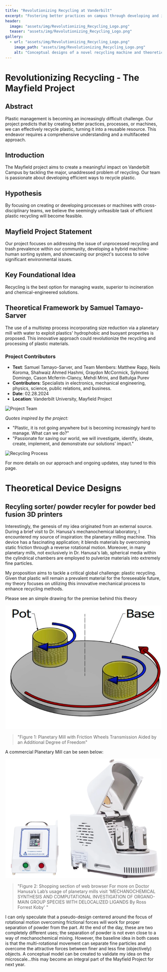```yaml
---
title: "Revolutionizing Recycling at Vanderbilt"
excerpt: "Fostering better practices on campus through developing and implementing novel recycling machines and practices."
header:
  image: "assets/img/Revolutionizing_Recycling_Logo.png"
  teaser: "assets/img/Revolutionizing_Recycling_Logo.png"
gallery:
  - url: "assets/img/Revolutionizing_Recycling_Logo.png"
    image_path: "assets/img/Revolutionizing_Recycling_Logo.png"
    alt: "Conceptual designs of a novel recycling machine and theoretical better recycling practices for Vanderbilt campus"
---
```


# Revolutionizing Recycling - The Mayfield Project

## Abstract

Plastic management is becoming an increasingly difficult challenge. Our project predicts that by creating better practices, processes, or machines, we can effectively recycle plastic, turning it into a reusable resource. This endeavor requires a comprehensive understanding and a multifaceted approach.


## Introduction

The Mayfield project aims to create a meaningful impact on Vanderbilt Campus by tackling the major, unaddressed problem of recycling. Our team is passionate about developing efficient ways to recycle plastic.

## Hypothesis

By focusing on creating or developing processes or machines with cross-disciplinary teams, we believe the seemingly unfeasible task of efficient plastic recycling will become feasible.

## Mayfield Project Statement

Our project focuses on addressing the issue of unprocessed recycling and trash prevalence within our community, developing a hybrid machine-human sorting system, and showcasing our project's success to solve significant environmental issues.

## Key Foundational Idea

Recycling is the best option for managing waste, superior to incineration and chemical-engineered solutions.

## Theoretical Framework by Samuel Tamayo-Sarver

The use of a multistep process incorporating size reduction via a planetary mill with water to exploit plastics' hydrophobic and buoyant properties is proposed. This innovative approach could revolutionize the recycling and processing of plastic materials.

### Project Contributors

- **Text**: Samuel Tamayo-Sarver, and Team Members: Matthew Rapp, Neils Koroma, Shahwaiz Ahmed Hashmi, Graydon McCormick, Sylmond Domingo, Cason Mcferrin-Clancy, Mehdi Mrini, and Battulga Purev
- **Contributors**: Specialists in electronics, mechanical engineering, physics, science, public relations, and business.
- **Date**: 02.28.2024
- **Location**: Vanderbilt University, Mayfield Project

![Project Team](/assets/img/placeholder_for_project_team.jpg)

*Quotes inspired by the project:*

- "Plastic, it is not going anywhere but is becoming increasingly hard to manage. What can we do?"
- "Passionate for saving our world, we will investigate, identify, ideate, create, implement, and demonstrate our solutions’ impact."

![Recycling Process](/assets/img/placeholder_for_recycling_process.jpg)

For more details on our approach and ongoing updates, stay tuned to this page.

# Theoretical Device Designs



## Recyling sorter/ powder recyler for powder bed fusion 3D printers

Interestingly, the genesis of my idea originated from an external source. During a brief visit to Dr. Hanusa's mechanochemical laboratory, I encountered my source of inspiration: the planetary milling machine. This device has a fascinating application; it blends materials by overcoming static friction through a reverse rotational motion. Moreover, in many planetary mills, not exclusively in Dr. Hanusa's lab, spherical media within the cylindrical chambers are employed to pulverize materials into extremely fine particles.

My proposition aims to tackle a critical global challenge: plastic recycling. Given that plastic will remain a prevalent material for the foreseeable future, my theory focuses on utilizing this innovative mechanical process to enhance recycling methods.

Please see an simple drawing for the premise behind this theory 

![Rotational_movement](/assets/img/Rotational_mill_motion.png)

> "Figure 1: Planetary Mill with Friction Wheels Transmission Aided by an Additional Degree of Freedom"

A commercial Planetary Mill can be seen below: 

![Commercial_Planet_mill](/assets/img/Commercial_Planetary_Mill.png)

>"Figure 2: Shopping section of web browser
For more on Doctor Hanusa’s Lab’s usage of planetary mills visit 'MECHANOCHEMICAL SYNTHESIS AND COMPUTATIONAL INVESTIGATION OF ORGANO-MAIN GROUP SPECIES WITH DELOCALIZED LIGANDS By Ross Forrest Koby' "

I can only speculate that a pseudo-design centered around the focus of rotational motion overcoming frictional forces will work for proper separation of powder from the part. At the end of the day, these are two completely different uses; the separation of powder is not even close to a way of mechanochemical mixing. However, the baseline idea in both cases is that the multi-rotational movement can separate fine particles and overcome the attractive forces between finer and less fine (objectively) objects.
	A conceptual model can be created to validate my idea on the microscale…this may become an integral part of the Mayfield Project for next year. 





 
